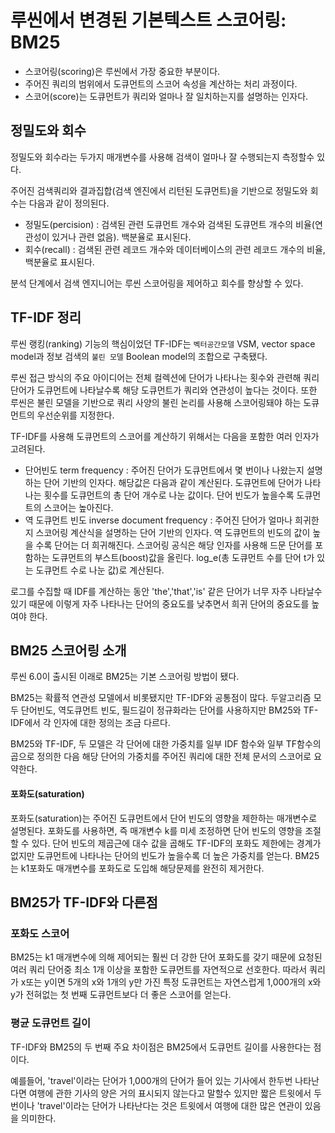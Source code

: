 # 루씬에서 변경된 기본텍스트 스코어링: BM25
+ 스코어링(scoring)은 루씬에서 가장 중요한 부분이다.
+ 주어진 쿼리의 범위에서 도큐먼트의 스코어 속성을 계산하는 처리 과정이다.
+ 스코어(score)는 도큐먼트가 쿼리와 얼마나 잘 일치하는지를 설명하는 인자다.

## 정밀도와 회수
정밀도와 회수라는 두가지 매개변수를 사용해 검색이 얼마나 잘 수행되는지 측정할수 있다.

주어진 검색쿼리와 결과집합(검색 엔진에서 리턴된 도큐먼트)을 기반으로 정밀도와 회수는 다음과 같이 정의된다.

+ 정밀도(percision) : 검색된 관련 도큐먼트 개수와 검색된 도큐먼트 개수의 비율(연관성이 있거나 관련 없음). 백분율로 표시된다.
+ 회수(recall) : 검색된 관련 레코드 개수와 데이터베이스의 관련 레코드 개수의 비율, 백분율로 표시된다.

분석 단계에서 검색 엔지니어는 루씬 스코어링을 제어하고 회수를 향상할 수 있다.

## TF-IDF 정리
루씬 랭킹(ranking) 기능의 핵심이었던 TF-IDF는 `벡터공간모델` VSM, vector space model과 정보 검색의 `불린 모델` Boolean model의 조합으로 구축됐다.

루씬 접근 방식의 주요 아이디어는 전체 컬렉션에 단어가 나타나는 횟수와 관련해 쿼리 단어가 도큐먼트에 나타날수록 해당 도큐먼트가 쿼리와 연관성이 높다는 것이다.
또한 루씬은 불린 모델을 기반으로 쿼리 사양의 불린 논리를 사용해 스코어링돼야 하는 도큐먼트의 우선순위를 지정한다.

TF-IDF를 사용해 도큐먼트의 스코어를 계산하기 위해서는 다음을 포함한 여러 인자가 고려된다.

+ 단어빈도 term frequency : 주어진 단어가 도큐먼트에서 몇 번이나 나왔는지 설명하는 단어 기반의 인자다. 해당값은 다음과 같이 계산된다.
도큐먼트에 단어가 나타나는 횟수를 도큐먼트의 총 단어 개수로 나눈 값이다. 단어 빈도가 높을수록 도큐먼트의 스코어는 높아진다.
+ 역 도큐먼트 빈도 inverse document frequency : 주어진 단어가 얼마나 희귀한지 스코어링 계산식을 설명하는 단어 기반의 인자다.
역 도큐먼트의 빈도의 값이 높을 수록 단어는 더 희귀해진다. 스코어링 공식은 해당 인자를 사용해 드문 단어를 포함하는 도큐먼트의 부스트(boost)값을 올린다.
log_e(총 도큐먼트 수를 단어 t가 있는 도큐먼트 수로 나눈 값)로 계산된다.

로그를 수집할 때 IDF를 계산하는 동안 'the','that','is' 같은 단어가 너무 자주 나타날수 있기 때문에 이렇게 자주 나타나는 단어의 중요도를 낮추면서
희귀 단어의 중요도를 높여야 한다.

## BM25 스코어링 소개
루씬 6.0이 출시된 이래로 BM25는 기본 스코어링 방법이 됐다.

BM25는 확률적 연관성 모델에서 비롯됐지만 TF-IDF와 공통점이 많다.
두알고리즘 모두 단어빈도, 역도큐먼트 빈도, 필드길이 정규화라는 단어를 사용하지만 BM25와 TF-IDF에서 각 인자에 대한 정의는 조금 다르다.

BM25와 TF-IDF, 두 모델은 각 단어에 대한 가중치를 일부 IDF 함수와 일부 TF함수의 곱으로 정의한 다음 해당 단어의 가중치를 주어진 쿼리에 대한 전체
문서의 스코어로 요약한다.

#### 포화도(saturation)
포화도(saturation)는 주어진 도큐먼트에서 단어 빈도의 영향을 제한하는 매개변수로 설명된다.
포화도를 사용하면, 즉 매개변수 k를 미세 조정하면 단어 빈도의 영향을 조절할 수 있다.
단어 빈도의 제곱근에 대수 값을 곱해도 TF-IDF의 포화도 제한에는 경계가 없지만 도큐먼트에 나타나는 단어의 빈도가 높을수록 더 높은 가중치를 얻는다.
BM25는 k1포화도 매개변수를 포화도로 도입해 해당문제를 완전히 제거한다.

## BM25가 TF-IDF와 다른점
### 포화도 스코어
BM25는 k1 매개변수에 의해 제어되는 훨씬 더 강한 단어 포화도를 갖기 때문에 요청된 여러 쿼리 단어중 최소 1개 이상을 포함한 도큐먼트를 자연적으로 선호한다.
따라서 쿼리가 x또는 y이면  5개의 x와 1개의 y만 가진 특정 도큐먼트는 자연스럽게 1,000개의 x와 y가 전혀없는 첫 번째 도큐먼트보다 더 좋은 스코어를 얻는다.

### 평균 도큐먼트 길이
TF-IDF와 BM25의 두 번째 주요 차이점은 BM25에서 도큐먼트 길이를 사용한다는 점이다.

예를들어, 'travel'이라는 단어가 1,000개의 단어가 들어 있는 기사에서 한두번 나타난다면 여행에 관한 기사의 양은 거의 표시되지 않는다고 말할수 있지만
짧은 트윗에서 두번이나 'travel'이라는 단어가 나타난다는 것은 트윗에서 여행에 대한 많은 연관이 있음을 의미한다.
